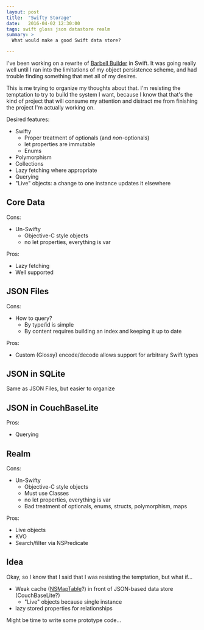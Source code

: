 ```yaml
---
layout: post
title:  "Swifty Storage"
date:   2016-04-02 12:30:00
tags: swift gloss json datastore realm
summary: >
  What would make a good Swift data store?

---
```


I've been working on a rewrite of [Barbell Builder](http://barbellbuilder.com)
in Swift. It was going really well until I ran into the limitations of my
object persistence scheme, and had trouble finding something that met all of
my desires.

This is me trying to organize my thoughts about that. I'm resisting the
temptation to try to build the system I want, because I know that that's the
kind of project that will consume my attention and distract me from finishing
the project I'm actually working on.

Desired features:

- Swifty
    - Proper treatment of optionals (and _non_-optionals)
    - let properties are immutable
    - Enums
- Polymorphism
- Collections
- Lazy fetching where appropriate
- Querying
- "Live" objects: a change to one instance updates it elsewhere

## Core Data
Cons:

- Un-Swifty
    - Objective-C style objects
    - no let properties, everything is var
    
Pros:

- Lazy fetching
- Well supported

## JSON Files
Cons:

- How to query?
    - By type/id is simple
    - By content requires building an index and keeping it up to date

Pros:

- Custom (Glossy) encode/decode allows support for arbitrary Swift types

## JSON in SQLite
Same as JSON Files, but easier to organize

## JSON in CouchBaseLite
Pros:

- Querying

## Realm
Cons:

- Un-Swifty
    - Objective-C style objects
    - Must use Classes
    - no let properties, everything is var
    - Bad treatment of optionals, enums, structs, polymorphism, maps

Pros:

- Live objects
- KVO
- Search/filter via NSPredicate

## Idea

Okay, so I know that I said that I was resisting the temptation, but what if...

- Weak cache ([NSMapTable](http://nshipster.com/nshashtable-and-nsmaptable/)?)
  in front of JSON-based data store (CouchBaseLite?)
    - "Live" objects because single instance
- lazy stored properties for relationships

Might be time to write some prototype code...
